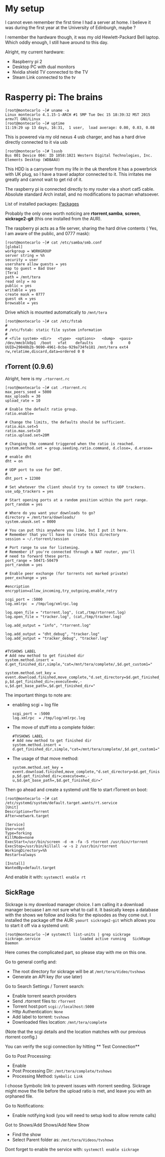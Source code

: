 My setup
========

I cannot even remember the first time I had a server at home. I believe it was during the first year at the University of Edinburgh, maybe ?

I remember the hardware though, it was my old Hewlett-Packard Bell laptop. Which oddly enough, I still have around to this day.

Alright, my current hardware:


- Raspberry pi 2
- Desktop PC with dual monitors
- Nvidia shield TV connected to the TV
- Steam Link connected to the tv

Rasperry pi: The brains
======

```
[root@montecarlo ~]# uname -a
Linux montecarlo 4.1.15-1-ARCH #1 SMP Tue Dec 15 18:39:32 MST 2015 armv7l GNU/Linux
[root@montecarlo ~]# uptime
11:19:29 up 13 days, 16:31,  1 user,  load average: 0.00, 0.03, 0.08
```
This is powered via my old nexus 4 usb charger, and has a hard drive directly connected to it via usb
```
[root@montecarlo ~]# lsusb
Bus 001 Device 004: ID 1058:1021 Western Digital Technologies, Inc. Elements Desktop (WDBAAU)
```
This HDD is a carryover from my life in the uk therefore it has a powerbrick with UK plug, so I have a travel adaptor connected to it. This irritates me greatly and cannot wait to get rid of it.

The raspberry pi is connected directly to my router via a short cat5 cable. Absolute standard Arch install, and no modifications to pacman whatsoever.

List of installed packages: [Packages]( https://gist.githubusercontent.com/markitoxs/a2c6941b3a05eedab22698891df11bd1/raw/83659f6a0dc6dcb9f2df344e77fc09065869ee7/installed_packages )

Probably the only ones worth noticing are **rtorrent**,**samba**, **screen**, **sickrage2-git** (this one installed from the AUR).

The raspberry pi acts as a file server, sharing the hard drive contents ( Yes, I am aware of the public, and 0777 mask):

```
[root@montecarlo ~]# cat /etc/samba/smb.conf
[global]
workgroup = WORKGROUP
server string = %h
security = user
usershare allow guests = yes
map to guest = Bad User
[Tera]
path = /mnt/tera
read only = no
public = yes
writable = yes
create mask = 0777
guest ok = yes
browsable = yes
```

Drive which is mounted automatically to `/mnt/tera`

```
[root@montecarlo ~]# cat /etc/fstab
#
# /etc/fstab: static file system information
#
# <file system>	<dir>	<type>	<options>	<dump>	<pass>
/dev/mmcblk0p1  /boot   vfat    defaults        0       0
UUID=29848b2b-9690-4961-8cba-929a734fe181 /mnt/tera ext4 rw,relatime,discard,data=ordered 0 0
```

rTorrent (0.9.6)
---
Alright, here is my `.rtorrent.rc`

  ```
  [root@montecarlo ~]# cat .rtorrent.rc
  max_peers_seed = 5000
  max_uploads = 30
  upload_rate = 10

  # Enable the default ratio group.
  ratio.enable=

  # Change the limits, the defaults should be sufficient.
  ratio.min.set=5
  ratio.max.set=10
  ratio.upload.set=20M

  # Changing the command triggered when the ratio is reached.
  system.method.set = group.seeding.ratio.command, d.close=, d.erase=

  # enable dht
  dht = on

  # UDP port to use for DHT.
  #
  dht_port = 12300

  # Set whetever the client should try to connect to UDP trackers.
  use_udp_trackers = yes

  # Start opening ports at a random position within the port range.
  port_random = yes

  # Where do you want your downloads to go?
  directory = /mnt/tera/downloads/
  system.umask.set = 0000

  # You can put this anywhere you like, but I put it here.
  # Remember that you'll have to create this directory
  session = ~/.rtorrent/session

  # Port range to use for listening.
  # Remember if you're connected through a NAT router, you'll
  # need to forward these ports.
  port_range = 50471-50479
  port_random = yes

  # Enable peer exchange (for torrents not marked private)
  peer_exchange = yes

  #encription
  encryption=allow_incoming,try_outgoing,enable_retry

  scgi_port = :5000
  log.xmlrpc  = /tmp/log/xmlrpc.log

  log.open_file = "rtorrent.log", (cat,/tmp/rtorrent.log)  
  log.open_file = "tracker.log", (cat,/tmp/tracker.log)  

  log.add_output = "info", "rtorrent.log"

  log.add_output = "dht_debug", "tracker.log"
  log.add_output = "tracker_debug", "tracker.log"


  #TVSHOWS LABEL
  # Add new method to get finished dir
  system.method.insert = d.get_finished_dir,simple,"cat=/mnt/tera/complete/,$d.get_custom1="

  system.method.set_key = event.download.finished,move_complete,"d.set_directory=$d.get_finished_dir=;execute=mkdir,-p,$d.get_finished_dir=;execute=mv,-u,$d.get_base_path=,$d.get_finished_dir="
```

The important things to note are:
- enabling scgi + log file
  ```
  scgi_port = :5000
  log.xmlrpc  = /tmp/log/xmlrpc.log
  ```
- The move of stuff into a complete folder:
  ```
  #TVSHOWS LABEL
  # Add new method to get finished dir
  system.method.insert = d.get_finished_dir,simple,"cat=/mnt/tera/complete/,$d.get_custom1="
  ```
- The usage of that move method:
  ```
  system.method.set_key = event.download.finished,move_complete,"d.set_directory=$d.get_finished_dir=;execute=mkdir,-p,$d.get_finished_dir=;execute=mv,-u,$d.get_base_path=,$d.get_finished_dir="
  ```

Then go ahead and create a systemd unit file to start rTorrent on boot:

```
[root@montecarlo ~]# cat /etc/systemd/system/default.target.wants/rt.service
[Unit]
Description=rTorrent
After=network.target

[Service]
User=root
Type=forking
KillMode=none
ExecStart=/usr/bin/screen -d -m -fa -S rtorrent /usr/bin/rtorrent
ExecStop=/usr/bin/killall -w -s 2 /usr/bin/rtorrent
WorkingDirectory=%h
Restart=always

[Install]
WantedBy=default.target
```

And enable it with: `systemctl enable rt`

SickRage
---

Sickrage is my download manager choice. I am calling it a download manager becuase I am not sure what to call it. It basically keeps a database with the shows we follow and looks for the episodes as they come out. I installed the package off the AUR: `yaourt sickrage2-git` which allows you to start it off via a systemd unit:
```
[root@montecarlo ~]# systemctl list-units | grep sickrage  
sickrage.service                  loaded active running   SickRage Daemon
```

Here comes the complicated part, so please stay with me on this one.

Go to general config and:

  - The root directory for sickrage will be at `/mnt/tera/Video/tvshows`
  - Generate an API key (for use later)

Go to Search Settings / Torrent search:

  - Enable torrent search providers
  - Send .rtorrent files to: `rTorrent`
  - Torrent host:port    `scgi://localhost:5000`
  - Http Authentication:  `None`
  - Add label to torrent: `tvshows`
  - Downloaded files location: `/mnt/tera/complete`

  (Note that the scgi details and the location matches with our previous rtorrent config.)

  You can verify the scgi connection by hitting ** Test Connection**


Go to Post Processing:

  - Enable
  - Post Processing Dir: `/mnt/tera/complete/tvshows`
  - Processing Method: `Symbolic Link`

  I choose Symbolic link to prevent issues with rtorrent seeding. Sickrage might move the file before the upload ratio is met, and leave you with an orphaned file.

Go to Notifications:

  - Enable notifying kodi (you will need to setup kodi to allow remote calls)

Got to Shows/Add Shows/Add New Show

 - Find the show
 - Select Parent folder as: `/mnt/tera/Videos/tvshows`

 Dont forget to enable the service with: `systemctl enable sickrage`
